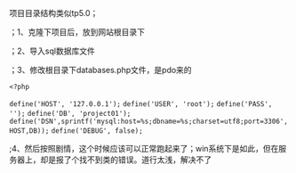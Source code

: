 项目目录结构类似tp5.0；

；1、克隆下项目后，放到网站根目录下

；2、导入sql数据库文件

；3、修改根目录下databases.php文件，是pdo来的

 `<?php`

`define('HOST', '127.0.0.1');`
`define('USER', 'root');`
`define('PASS', '');`
`define('DB', 'project01');`
`define('DSN',sprintf('mysql:host=%s;dbname=%s;charset=utf8;port=3306',HOST,DB));`
`define('DEBUG', false);`



;4、然后按照剧情，这个时候应该可以正常跑起来了；win系统下是如此，但在服务器上，却是报了个找不到类的错误。道行太浅，解决不了